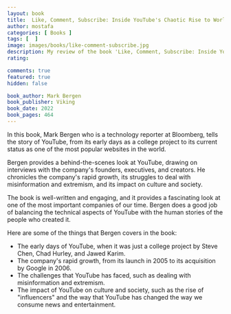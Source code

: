 ```yaml
---
layout: book
title:  Like, Comment, Subscribe: Inside YouTube's Chaotic Rise to World Domination
author: mostafa
categories: [ Books ]
tags: [  ]
image: images/books/like-comment-subscribe.jpg
description: My review of the book 'Like, Comment, Subscribe: Inside YouTube's Chaotic Rise to World Domination', by 'Mark Bergen'
rating:

comments: true
featured: true
hidden: false

book_author: Mark Bergen
book_publisher: Viking
book_date: 2022
book_pages: 464
---
```


In this book, Mark Bergen who is a technology reporter at Bloomberg, tells the story of YouTube, from its early days as a college project to its current status as one of the most popular websites in the world.

Bergen provides a behind-the-scenes look at YouTube, drawing on interviews with the company's founders, executives, and creators. He chronicles the company's rapid growth, its struggles to deal with misinformation and extremism, and its impact on culture and society.

The book is well-written and engaging, and it provides a fascinating look at one of the most important companies of our time. Bergen does a good job of balancing the technical aspects of YouTube with the human stories of the people who created it.

Here are some of the things that Bergen covers in the book:

- The early days of YouTube, when it was just a college project by Steve Chen, Chad Hurley, and Jawed Karim.
- The company's rapid growth, from its launch in 2005 to its acquisition by Google in 2006.
- The challenges that YouTube has faced, such as dealing with misinformation and extremism.
- The impact of YouTube on culture and society, such as the rise of "influencers" and the way that YouTube has changed the way we consume news and entertainment.
